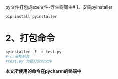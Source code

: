 py文件打包成exe文件-浮生阁阁主# 1、安装pyinstaller
```python
pip install pyinstaller
```


# 2、打包命令
```python
pyinstaller -F -c test.py
#-c:带控制台
#test.py 为要打包的文件
```

**本文所使用的命令在pycharm的终端中**